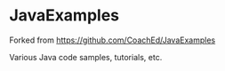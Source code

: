 JavaExamples
============

Forked from https://github.com/CoachEd/JavaExamples

Various Java code samples, tutorials, etc.
